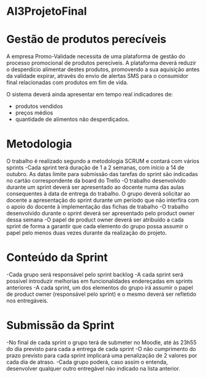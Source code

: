 # AI3ProjetoFinal
# Gestão de produtos perecíveis

A empresa Promo-Validade necessita de uma plataforma de gestão do processo promocional de produtos perecíveis. A plataforma deverá reduzir o desperdício alimentar destes produtos, promovendo a sua aquisição antes da validade expirar, através do envio de alertas SMS para o consumidor final relacionadas com produtos em fim de vida.

O sistema deverá ainda apresentar em tempo real indicadores de:
- produtos vendidos
- preços médios
- quantidade de alimentos não desperdiçados.

# Metodologia

O trabalho é realizado segundo a metodologia SCRUM e contará com vários sprints
-Cada sprint terá duração de 1 a 2 semanas, com início a 14 de outubro. As datas limite para submissão das tarefas do sprint são indicadas no cartão correspondente da board do Trello
-O trabalho desenvolvido durante um sprint deverá ser apresentado ao docente numa das aulas consequentes à data de entrega do trabalho. O grupo deverá solicitar ao docente a apresentação do sprint durante um período que não interfira com o apoio do docente à implementação das fichas de trabalho
-O trabalho desenvolvido durante o sprint deverá ser apresentado pelo product owner dessa semana
-O papel de product owner deverá ser atribuído a cada sprint de forma a garantir que cada elemento do grupo possa assumir o papel pelo menos duas vezes durante da realização do projeto.

# Conteúdo da Sprint

-Cada grupo será responsável pelo sprint backlog
-A cada sprint será possível introduzir melhorias em funcionalidades endereçadas em sprints anteriores
-A cada sprint, um dos elementos do grupo irá assumir o papel de product owner (responsável pelo sprint) e o mesmo deverá ser refletido nos entregáveis.


# Submissão da Sprint

-No final de cada sprint o grupo terá de submeter no Moodle, até às 23h55 do dia previsto para cada a entrega de cada sprint
-O não cumprimento do prazo previsto para cada sprint implicará uma penalização de 2 valores por cada dia de atraso.
-Cada grupo poderá, caso assim o entenda, desenvolver qualquer outro entregável não indicado na lista anterior.
